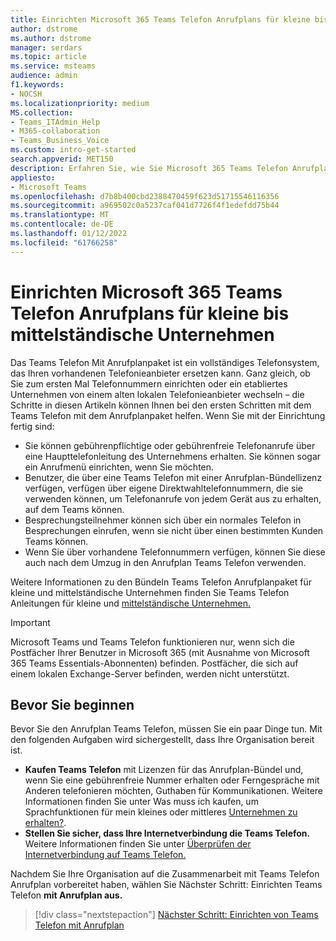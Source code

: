 ```yaml
---
title: Einrichten Microsoft 365 Teams Telefon Anrufplans für kleine bis mittelständische Unternehmen
author: dstrome
ms.author: dstrome
manager: serdars
ms.topic: article
ms.service: msteams
audience: admin
f1.keywords:
- NOCSH
ms.localizationpriority: medium
MS.collection:
- Teams_ITAdmin_Help
- M365-collaboration
- Teams_Business_Voice
ms.custom: intro-get-started
search.appverid: MET150
description: Erfahren Sie, wie Sie Microsoft 365 Teams Telefon Anrufplan in Ihrem kleinen bis mittleren Unternehmen oder Ihrer Organisation einrichten.
appliesto:
- Microsoft Teams
ms.openlocfilehash: d7b8b400cbd2388470459f623d51715546116356
ms.sourcegitcommit: a969502c0a5237caf041d7726f4f1edefdd75b44
ms.translationtype: MT
ms.contentlocale: de-DE
ms.lasthandoff: 01/12/2022
ms.locfileid: "61766258"
---
```

# <a name="set-up-microsoft-365-teams-phone-with-calling-plan-for-small-to-medium-businesses"></a>Einrichten Microsoft 365 Teams Telefon Anrufplans für kleine bis mittelständische Unternehmen

Das Teams Telefon Mit Anrufplanpaket ist ein vollständiges Telefonsystem, das Ihren vorhandenen Telefonieanbieter ersetzen kann. Ganz gleich, ob Sie zum ersten Mal Telefonnummern einrichten oder ein etabliertes Unternehmen von einem alten lokalen Telefonieanbieter wechseln – die Schritte in diesen Artikeln können Ihnen bei den ersten Schritten mit dem Teams Telefon mit dem Anrufplanpaket helfen. Wenn Sie mit der Einrichtung fertig sind:

* Sie können gebührenpflichtige oder gebührenfreie Telefonanrufe über eine Haupttelefonleitung des Unternehmens erhalten. Sie können sogar ein Anrufmenü einrichten, wenn Sie möchten.
* Benutzer, die über eine Teams Telefon mit einer Anrufplan-Bündellizenz verfügen, verfügen über eigene Direktwahltelefonnummern, die sie verwenden können, um Telefonanrufe von jedem Gerät aus zu erhalten, auf dem Teams können.
* Besprechungsteilnehmer können sich über ein normales Telefon in Besprechungen einrufen, wenn sie nicht über einen bestimmten Kunden Teams können.
* Wenn Sie über vorhandene Telefonnummern verfügen, können Sie diese auch nach dem Umzug in den Anrufplan Teams Telefon verwenden.

Weitere Informationen zu den Bündeln Teams Telefon Anrufplanpaket für kleine und mittelständische Unternehmen finden Sie Teams Telefon Anleitungen für kleine und [mittelständische Unternehmen.](whats-business-voice.md)

> [!IMPORTANT]
> Microsoft Teams und Teams Telefon funktionieren nur, wenn sich die Postfächer Ihrer Benutzer in Microsoft 365 (mit Ausnahme von Microsoft 365 Teams Essentials-Abonnenten) befinden. Postfächer, die sich auf einem lokalen Exchange-Server befinden, werden nicht unterstützt.

## <a name="before-you-begin"></a>Bevor Sie beginnen

Bevor Sie den Anrufplan Teams Telefon, müssen Sie ein paar Dinge tun. Mit den folgenden Aufgaben wird sichergestellt, dass Ihre Organisation bereit ist.

* **Kaufen Teams Telefon** mit Lizenzen für das Anrufplan-Bündel und, wenn Sie eine gebührenfreie Nummer erhalten oder Ferngespräche mit Anderen telefonieren möchten, Guthaben für Kommunikationen. Weitere Informationen finden Sie unter Was muss ich kaufen, um Sprachfunktionen für mein kleines oder mittleres [Unternehmen zu erhalten?](whats-business-voice.md).
* **Stellen Sie sicher, dass Ihre Internetverbindung die Teams Telefon.** Weitere Informationen finden Sie unter [Überprüfen der Internetverbindung auf Teams Telefon.](get-ready-internet.md)

Nachdem Sie Ihre Organisation auf die Zusammenarbeit mit Teams Telefon Anrufplan vorbereitet haben, wählen Sie Nächster Schritt: Einrichten Teams Telefon **mit Anrufplan aus.**

> [!div class="nextstepaction"]
> [Nächster Schritt: Einrichten von Teams Telefon mit Anrufplan](set-up-emergency-locations.md)

